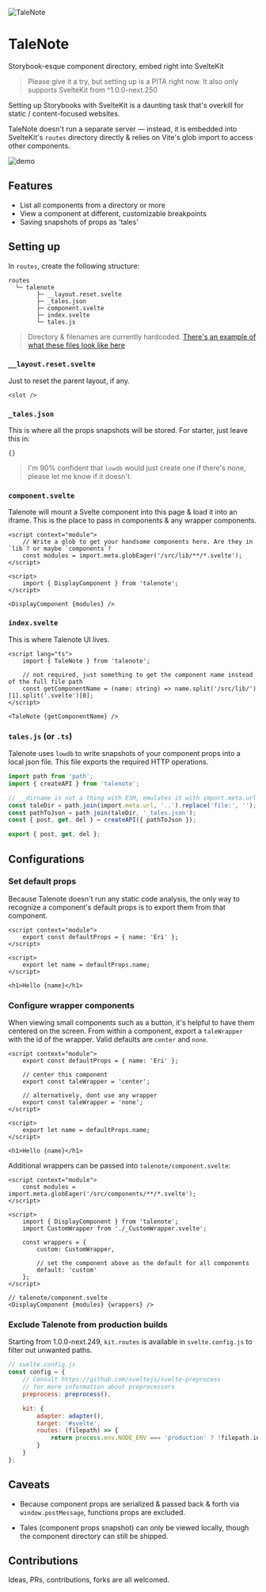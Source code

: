 ![TaleNote](./logo.svg)

# TaleNote

Storybook-esque component directory, embed right into SvelteKit

> Please give it a try, but setting up is a PITA right now. It also only supports SvelteKit from ^1.0.0-next.250

Setting up Storybooks with SvelteKit is a daunting task that's overkill for static / content-focused websites.

TaleNote doesn't run a separate server — instead, it is embedded into SvelteKit's `routes` directory directly & relies on Vite's glob import to access other components.

![demo](./demo.gif)

## Features

- List all components from a directory or more
- View a component at different, customizable breakpoints
- Saving snapshots of props as 'tales'

## Setting up

In `routes`, create the following structure:

```
routes
  └─ talenote
        ├─ __layout.reset.svelte
        ├─ _tales.json
        ├─ component.svelte
        ├─ index.svelte
        └─ tales.js

```

> Directory & filenames are currently hardcoded. [There's an example of what these files look like here](https://github.com/d4rekanguok/talenote/tree/main/src/routes/talenote)

### `__layout.reset.svelte`

Just to reset the parent layout, if any.

```
<slot />
```

### `_tales.json`

This is where all the props snapshots will be stored. For starter, just leave this in:

```
{}
```

> I'm 90% confident that `lowdb` would just create one if there's none, please let me know if it doesn't.

### `component.svelte`

Talenote will mount a Svelte component into this page & load it into an iframe. This is the place to pass in components & any wrapper components.

```svelte
<script context="module">
	// Write a glob to get your handsome components here. Are they in `lib`? or maybe `components`?
	const modules = import.meta.globEager('/src/lib/**/*.svelte');
</script>

<script>
	import { DisplayComponent } from 'talenote';
</script>

<DisplayComponent {modules} />
```

### `index.svelte`

This is where Talenote UI lives.

```svelte
<script lang="ts">
	import { TaleNote } from 'talenote';

	// not required, just something to get the component name instead of the full file path
	const getComponentName = (name: string) => name.split('/src/lib/')[1].split('.svelte')[0];
</script>

<TaleNote {getComponentName} />
```

### `tales.js` (or `.ts`)

Talenote uses `lowdb` to write snapshots of your component props into a local json file. This file exports the required HTTP operations.

```ts
import path from 'path';
import { createAPI } from 'talenote';

// __dirname is not a thing with ESM, emulates it with import.meta.url
const taleDir = path.join(import.meta.url, '..').replace('file:', '');
const pathToJson = path.join(taleDir, '_tales.json');
const { post, get, del } = createAPI({ pathToJson });

export { post, get, del };
```

## Configurations

### Set default props

Because Talenote doesn't run any static code analysis, the only way to recognize a component's default props is to export them from that component.

```svelte
<script context="module">
	export const defaultProps = { name: 'Eri' };
</script>

<script>
	export let name = defaultProps.name;
</script>

<h1>Hello {name}</h1>
```

### Configure wrapper components

When viewing small components such as a button, it's helpful to have them centered on the screen. From within a component, export a `taleWrapper` with the id of the wrapper. Valid defaults are `center` and `none`.

```svelte
<script context="module">
	export const defaultProps = { name: 'Eri' };

	// center this component
	export const taleWrapper = 'center';

	// alternatively, dont use any wrapper
	export const taleWrapper = 'none';
</script>

<script>
	export let name = defaultProps.name;
</script>

<h1>Hello {name}</h1>
```

Additional wrappers can be passed into `talenote/component.svelte`:

```svelte
<script context="module">
	const modules = import.meta.globEager('/src/components/**/*.svelte');
</script>

<script>
	import { DisplayComponent } from 'talenote';
	import CustomWrapper from './_CustomWrapper.svelte';

	const wrappers = {
		custom: CustomWrapper,

		// set the component above as the default for all components
		default: 'custom'
	};
</script>

// talenote/component.svelte
<DisplayComponent {modules} {wrappers} />
```

### Exclude Talenote from production builds

Starting from 1.0.0-next.249, `kit.routes` is available in `svelte.config.js` to filter out unwanted paths.

```js
// svelte.config.js
const config = {
	// Consult https://github.com/sveltejs/svelte-preprocess
	// for more information about preprocessors
	preprocess: preprocess(),

	kit: {
		adapter: adapter(),
		target: '#svelte',
		routes: (filepath) => {
			return process.env.NODE_ENV === 'production' ? !filepath.includes('talenote') : true;
		}
	}
};
```

## Caveats

- Because component props are serialized & passed back & forth via `window.postMessage`, functions props are excluded.

- Tales (component props snapshot) can only be viewed locally, though the component directory can still be shipped.


## Contributions

Ideas, PRs, contributions, forks are all welcomed.